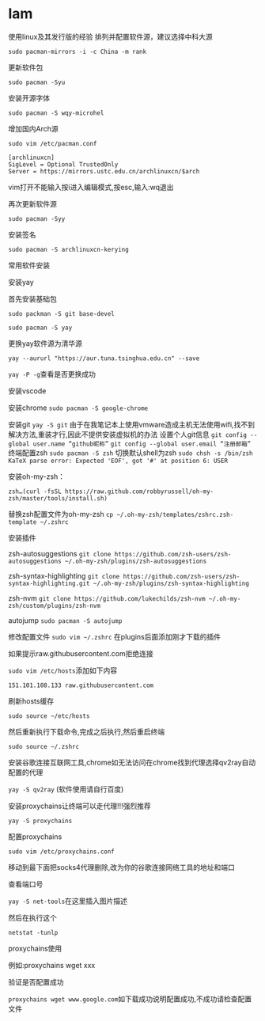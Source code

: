 # lam
使用linux及其发行版的经验
排列并配置软件源，建议选择中科大源

`sudo pacman-mirrors -i -c China -m rank`

更新软件包

`sudo pacman -Syu`

安装开源字体

`sudo pacman -S wqy-microhel`

增加国内Arch源

`sudo vim /etc/pacman.conf`

```
[archlinuxcn]
SigLevel = Optional TrustedOnly
Server = https://mirrors.ustc.edu.cn/archlinuxcn/$arch
```

vim打开不能输入按i进入编辑模式,按esc,输入:wq退出

再次更新软件源

`sudo pacman -Syy`

安装签名

`sudo pacman -S archlinuxcn-kerying`



常用软件安装

安装yay

首先安装基础包

`sudo packman -S git base-devel`

`sudo pacman -S yay`

更换yay软件源为清华源

`yay --aururl "https://aur.tuna.tsinghua.edu.cn" --save`

`yay -P -g`查看是否更换成功

安装vscode



安装chrome
`sudo pacman -S google-chrome`







安装git
`yay -S git`
由于在我笔记本上使用vmware造成主机无法使用wifi,找不到解决方法,重装才行,因此不提供安装虚拟机的办法
设置个人git信息
`git config --global user.name “github昵称”`
`git config --global user.email “注册邮箱”`
终端配置zsh
`sudo pacman -S zsh`
切换默认shell为zsh
`sudo chsh -s /bin/zsh KaTeX parse error: Expected 'EOF', got '#' at position 6: USER`

安装oh-my-zsh：

`zsh…(curl -fsSL https://raw.github.com/robbyrussell/oh-my-zsh/master/tools/install.sh)`

替换zsh配置文件为oh-my-zsh
`cp ~/.oh-my-zsh/templates/zshrc.zsh-template ~/.zshrc`

安装插件

zsh-autosuggestions
`git clone https://github.com/zsh-users/zsh-autosuggestions ~/.oh-my-zsh/plugins/zsh-autosuggestions`

zsh-syntax-highlighting
`git clone https://github.com/zsh-users/zsh-syntax-highlighting.git ~/.oh-my-zsh/plugins/zsh-syntax-highlighting`

zsh-nvm
`git clone https://github.com/lukechilds/zsh-nvm ~/.oh-my-zsh/custom/plugins/zsh-nvm`

autojump
`sudo pacman -S autojump`

修改配置文件
`sudo vim ~/.zshrc` 在plugins后面添加刚才下载的插件

如果提示raw.githubusercontent.com拒绝连接

`sudo vim /etc/hosts`添加如下内容

`151.101.108.133 raw.githubusercontent.com`

刷新hosts缓存

`sudo source ~/etc/hosts`

然后重新执行下载命令,完成之后执行,然后重启终端

`sudo source ~/.zshrc`

安装谷歌连接互联网工具,chrome如无法访问在chrome找到代理选择qv2ray自动配置的代理

`yay -S qv2ray` (软件使用请自行百度)

安装proxychains让终端可以走代理!!!强烈推荐

`yay -S proxychains`

配置proxychains

`sudo vim /etc/proxychains.conf`

移动到最下面把socks4代理删除,改为你的谷歌连接网络工具的地址和端口

查看端口号

`yay -S net-tools`在这里插入图片描述

然后在执行这个

`netstat -tunlp`

proxychains使用

例如:proxychains wget xxx

验证是否配置成功

`proxychains wget www.google.com`如下载成功说明配置成功,不成功请检查配置文件
